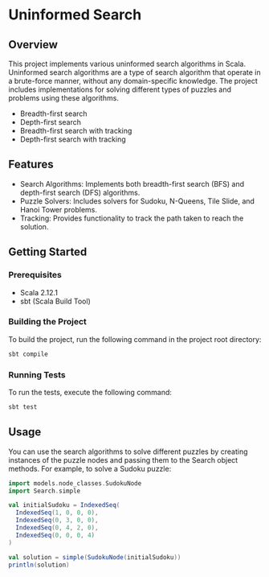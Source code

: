 # Uninformed Search

## Overview

This project implements various uninformed search algorithms in Scala. Uninformed search algorithms are a type of search
algorithm that operate in a brute-force manner, without any domain-specific knowledge. The project includes
implementations for solving different types of puzzles and problems using these algorithms.

* Breadth-first search
* Depth-first search
* Breadth-first search with tracking
* Depth-first search with tracking

## Features

* Search Algorithms: Implements both breadth-first search (BFS) and depth-first search (DFS) algorithms.
* Puzzle Solvers: Includes solvers for Sudoku, N-Queens, Tile Slide, and Hanoi Tower problems.
* Tracking: Provides functionality to track the path taken to reach the solution.

## Getting Started

### Prerequisites

* Scala 2.12.1
* sbt (Scala Build Tool)

### Building the Project

To build the project, run the following command in the project root directory:

```bash
sbt compile
```

### Running Tests

To run the tests, execute the following command:

```bash
sbt test
```

## Usage

You can use the search algorithms to solve different puzzles by creating instances of the puzzle nodes and passing them to the Search object methods. For example, to solve a Sudoku puzzle:
    
```scala
import models.node_classes.SudokuNode
import Search.simple

val initialSudoku = IndexedSeq(
  IndexedSeq(1, 0, 0, 0),
  IndexedSeq(0, 3, 0, 0),
  IndexedSeq(0, 4, 2, 0),
  IndexedSeq(0, 0, 0, 4)
)

val solution = simple(SudokuNode(initialSudoku))
println(solution)
```
